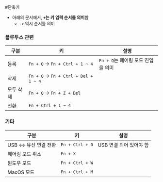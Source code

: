 #단축키 
* 아래의 문서에서, **`+`는 키 입력 순서를 의미**함 
	* `->` 역시 순서를 의미

### 블루투스 관련
| 구분      | 키                                    | 설명 |
| --------- | ------------------------------------- | ---- |
| 등록      | `Fn + Q` -> `Fn + Ctrl + 1 ~ 4`       | `Fn + Q`는 페어링 모드 진입을 의미     |
| 삭제      | `Fn + Q` -> `Fn + Ctrl + Del + 1 ~ 4` |      |
| 모두 삭제 | `Fn + Q` -> `Fn + Z + Del`            |      |
| 전환      | `Fn + Ctrl + 1 ~ 4`                   |      |

### 기타
| 구분                   | 키              | 설명                    |
| ---------------------- | --------------- | ----------------------- |
| USB <-> 유선 연결 전환 | `Fn + Ctrl + 0` | USB 연결 되어 있어야 함 |
| 페어링 모드 취소       | `Fn + X`        |                         |
| 윈도우 모드            | `Fn + Ctrl + W` |                         |
| MacOS 모드             | `Fn + Ctrl + M`                |                         |
